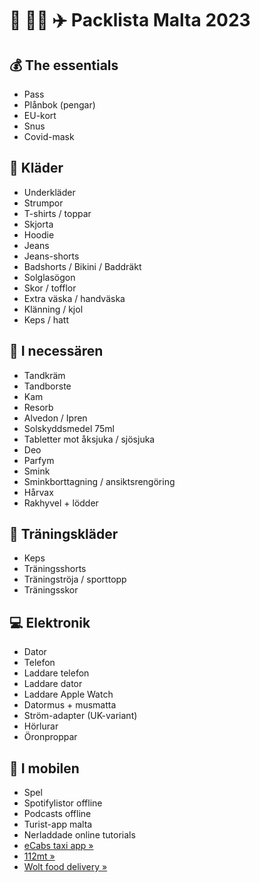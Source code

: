 # 💃 🕺🏻 ✈️ Packlista Malta 2023

## 💰 The essentials

- Pass
- Plånbok (pengar)
- EU-kort
- Snus
- Covid-mask

## 👕 Kläder

- Underkläder
- Strumpor
- T-shirts / toppar
- Skjorta
- Hoodie
- Jeans
- Jeans-shorts
- Badshorts / Bikini / Baddräkt
- Solglasögon
- Skor / tofflor
- Extra väska / handväska
- Klänning / kjol
- Keps / hatt

## 🧰 I necessären

- Tandkräm
- Tandborste
- Kam
- Resorb
- Alvedon / Ipren
- Solskyddsmedel 75ml
- Tabletter mot åksjuka / sjösjuka
- Deo
- Parfym
- Smink
- Sminkborttagning / ansiktsrengöring
- Hårvax
- Rakhyvel + lödder

## 🏃 Träningskläder

- Keps
- Träningsshorts
- Träningströja / sporttopp
- Träningsskor

## 💻 Elektronik

- Dator
- Telefon
- Laddare telefon
- Laddare dator
- Laddare Apple Watch
- Datormus + musmatta
- Ström-adapter (UK-variant)
- Hörlurar
- Öronproppar

## 📱 I mobilen

- Spel
- Spotifylistor offline
- Podcasts offline
- Turist-app malta
- Nerladdade online tutorials
- [eCabs taxi app »](https://apps.apple.com/mk/app/ecabs/id777550235)
- [112mt »](https://apps.apple.com/mt/app/112mt/id1199470896)
- [Wolt food delivery »](https://apps.apple.com/it/app/wolt-delivery-food-and-more/id943905271)
